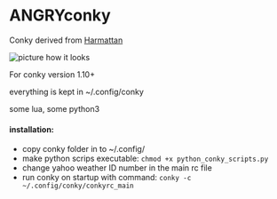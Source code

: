 # ANGRYconky
Conky derived from [Harmattan](http://zagortenay333.deviantart.com/art/Conky-Harmattan-426662366)

![picture how it looks](http://i.imgur.com/tdyrKAp.jpg)

For conky version 1.10+

everything is kept in ~/.config/conky

some lua, some python3

#### installation:
* copy conky folder in to ~/.config/
* make python scrips executable: `chmod +x python_conky_scripts.py`
* change yahoo weather ID number in the main rc file
* run conky on startup with command: `conky -c ~/.config/conky/conkyrc_main`
